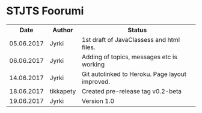 # STJTS Foorumi

<table>
    <tr> <th> Date </th> <th> Author </th>   <th> Status </th>  </tr>
    <tr> <td> 05.06.2017 </td> <td> Jyrki </td>  <td> 1st draft of JavaClassess and html files. </td>  </tr>
    <tr> <td> 06.06.2017 </td> <td> Jyrki </td>  <td> Adding of topics, messages etc is working </td>  </tr>
    <tr> <td> 14.06.2017 </td> <td> Jyrki </td>  <td> Git autolinked to Heroku. Page layout improved. </td>  </tr>
    <tr> <td> 18.06.2017 </td> <td> tikkapety </td>  <td> Created pre-release tag v0.2-beta </td>  </tr>
    <tr> <td> 19.06.2017 </td> <td> Jyrki </td>  <td> Version 1.0 </td>  </tr>
</table>
